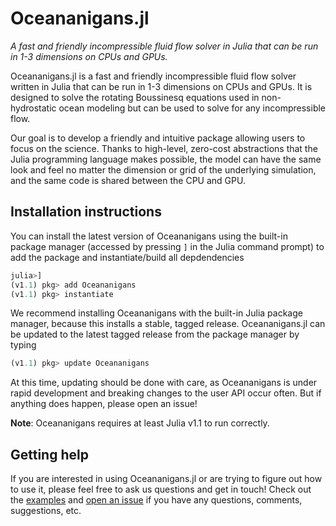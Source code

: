 # Oceananigans.jl
*A fast and friendly incompressible fluid flow solver in Julia that can be run in 1-3 dimensions on CPUs and GPUs.*

Oceananigans.jl is a fast and friendly incompressible fluid flow solver written in Julia that can be run in 1-3
dimensions on CPUs and GPUs. It is designed to solve the rotating Boussinesq equations used in non-hydrostatic ocean
modeling but can be used to solve for any incompressible flow.

Our goal is to develop a friendly and intuitive package allowing users to focus on the science. Thanks to high-level,
zero-cost abstractions that the Julia programming language makes possible, the model can have the same look and feel no
matter the dimension or grid of the underlying simulation, and the same code is shared between the CPU and GPU.

## Installation instructions
You can install the latest version of Oceananigans using the built-in package manager (accessed by pressing `]` in the
Julia command prompt) to add the package and instantiate/build all depdendencies
```julia
julia>]
(v1.1) pkg> add Oceananigans
(v1.1) pkg> instantiate
```
We recommend installing Oceananigans with the built-in Julia package manager, because this installs a stable, tagged
release. Oceananigans.jl can be updated to the latest tagged release from the package manager by typing
```julia
(v1.1) pkg> update Oceananigans
```
At this time, updating should be done with care, as Oceananigans is under rapid development and breaking changes to the
user API occur often. But if anything does happen, please open an issue!

**Note**: Oceananigans requires at least Julia v1.1 to run correctly.

## Getting help
If you are interested in using Oceananigans.jl or are trying to figure out how to use it, please feel free to ask us
questions and get in touch! Check out the
[examples](https://github.com/climate-machine/Oceananigans.jl/tree/master/examples)
and
[open an issue](https://github.com/climate-machine/Oceananigans.jl/issues/new)
if you have any questions, comments, suggestions, etc.

